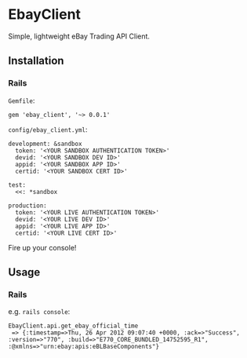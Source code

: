 EbayClient
==========

Simple, lightweight eBay Trading API Client.

Installation
------------

### Rails

`Gemfile`:

    gem 'ebay_client', '~> 0.0.1'

`config/ebay_client.yml`:

    development: &sandbox
      token: '<YOUR SANDBOX AUTHENTICATION TOKEN>'
      devid: '<YOUR SANDBOX DEV ID>'
      appid: '<YOUR SANDBOX APP ID>'
      certid: '<YOUR SANDBOX CERT ID>'

    test:
      <<: *sandbox

    production:
      token: '<YOUR LIVE AUTHENTICATION TOKEN>'
      devid: '<YOUR LIVE DEV ID>'
      appid: '<YOUR LIVE APP ID>'
      certid: '<YOUR LIVE CERT ID>'

Fire up your console!

Usage
-----

### Rails

e.g. `rails console`:

    EbayClient.api.get_ebay_official_time
     => {:timestamp=>Thu, 26 Apr 2012 09:07:40 +0000, :ack=>"Success", :version=>"770", :build=>"E770_CORE_BUNDLED_14752595_R1", :@xmlns=>"urn:ebay:apis:eBLBaseComponents"} 

